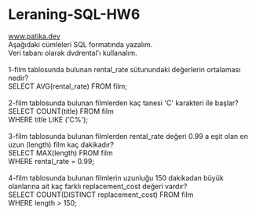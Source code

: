 # Leraning-SQL-HW6
www.patika.dev \
Aşağıdaki cümleleri SQL formatında yazalım. \
Veri tabanı olarak dvdrental'ı kullanalım. \
\
1-film tablosunda bulunan rental_rate sütunundaki değerlerin ortalaması nedir? \
SELECT AVG(rental_rate) FROM film;\
\
2-film tablosunda bulunan filmlerden kaç tanesi 'C' karakteri ile başlar? \
SELECT COUNT(title) FROM film \
WHERE title LIKE ('C%'); \
\
3-film tablosunda bulunan filmlerden rental_rate değeri 0.99 a eşit olan en uzun (length) film kaç dakikadır?\
SELECT MAX(length) FROM film \
WHERE rental_rate = 0.99;\
\
4-film tablosunda bulunan filmlerin uzunluğu 150 dakikadan büyük olanlarına ait kaç farklı replacement_cost değeri vardır?\
SELECT COUNT(DISTINCT replacement_cost) FROM film \
WHERE length > 150;
